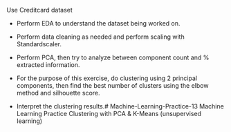 Use Creditcard dataset

- Perform EDA to understand the dataset being worked on.
- Perform data cleaning as needed and perform scaling with Standardscaler.

- Perform PCA, then try to analyze between component count and % extracted information.

- For the purpose of this exercise, do clustering using 2 principal components, then find the best number of clusters using the elbow method and silhouette score.
- Interpret the clustering results.# Machine-Learning-Practice-13
Machine Learning Practice Clustering with PCA & K-Means (unsupervised learning)